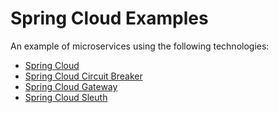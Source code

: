 # Spring Cloud Examples

An example of microservices using the following technologies:

- [Spring Cloud](https://spring.io/projects/spring-cloud)
- [Spring Cloud Circuit Breaker](https://spring.io/projects/spring-cloud-circuitbreaker) 
- [Spring Cloud Gateway](https://spring.io/projects/spring-cloud-gateway)
- [Spring Cloud Sleuth](https://spring.io/projects/spring-cloud-sleuth)
